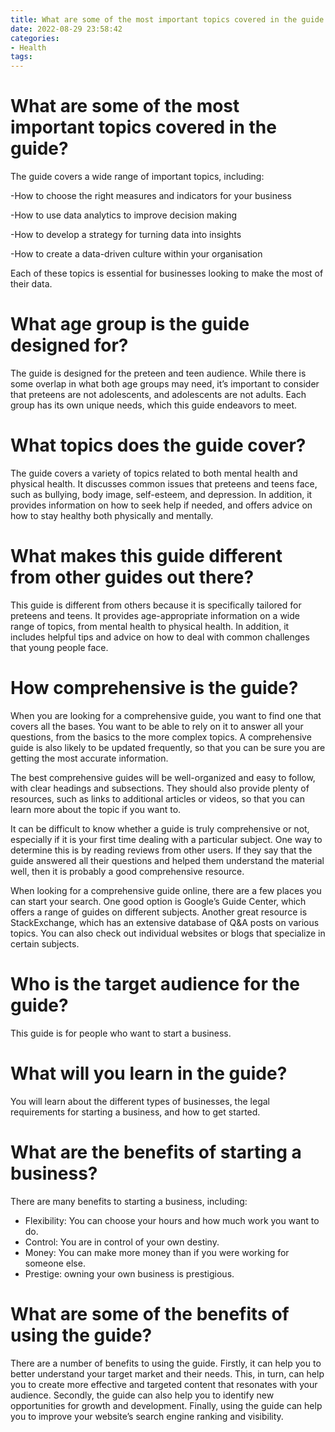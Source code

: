 ```yaml
---
title: What are some of the most important topics covered in the guide
date: 2022-08-29 23:58:42
categories:
- Health
tags:
---
```



#  What are some of the most important topics covered in the guide?

The guide covers a wide range of important topics, including:

-How to choose the right measures and indicators for your business

-How to use data analytics to improve decision making

-How to develop a strategy for turning data into insights

-How to create a data-driven culture within your organisation

Each of these topics is essential for businesses looking to make the most of their data.

#  What age group is the guide designed for?

The guide is designed for the preteen and teen audience. While there is some overlap in what both age groups may need, it’s important to consider that preteens are not adolescents, and adolescents are not adults. Each group has its own unique needs, which this guide endeavors to meet.

# What topics does the guide cover?

The guide covers a variety of topics related to both mental health and physical health. It discusses common issues that preteens and teens face, such as bullying, body image, self-esteem, and depression. In addition, it provides information on how to seek help if needed, and offers advice on how to stay healthy both physically and mentally.

# What makes this guide different from other guides out there?

This guide is different from others because it is specifically tailored for preteens and teens. It provides age-appropriate information on a wide range of topics, from mental health to physical health. In addition, it includes helpful tips and advice on how to deal with common challenges that young people face.

#  How comprehensive is the guide?

When you are looking for a comprehensive guide, you want to find one that covers all the bases. You want to be able to rely on it to answer all your questions, from the basics to the more complex topics. A comprehensive guide is also likely to be updated frequently, so that you can be sure you are getting the most accurate information.

The best comprehensive guides will be well-organized and easy to follow, with clear headings and subsections. They should also provide plenty of resources, such as links to additional articles or videos, so that you can learn more about the topic if you want to.

It can be difficult to know whether a guide is truly comprehensive or not, especially if it is your first time dealing with a particular subject. One way to determine this is by reading reviews from other users. If they say that the guide answered all their questions and helped them understand the material well, then it is probably a good comprehensive resource.

When looking for a comprehensive guide online, there are a few places you can start your search. One good option is Google’s Guide Center, which offers a range of guides on different subjects. Another great resource is StackExchange, which has an extensive database of Q&A posts on various topics. You can also check out individual websites or blogs that specialize in certain subjects.

#  Who is the target audience for the guide?

This guide is for people who want to start a business.

# What will you learn in the guide?

You will learn about the different types of businesses, the legal requirements for starting a business, and how to get started.

# What are the benefits of starting a business?

There are many benefits to starting a business, including:

- Flexibility: You can choose your hours and how much work you want to do.
- Control: You are in control of your own destiny.
- Money: You can make more money than if you were working for someone else.
- Prestige: owning your own business is prestigious.

#  What are some of the benefits of using the guide?

There are a number of benefits to using the guide. Firstly, it can help you to better understand your target market and their needs. This, in turn, can help you to create more effective and targeted content that resonates with your audience. Secondly, the guide can also help you to identify new opportunities for growth and development. Finally, using the guide can help you to improve your website’s search engine ranking and visibility.